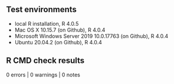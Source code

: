 ## Test environments

* local R installation, R 4.0.5
* Mac OS X 10.15.7 (on Github), R 4.0.4
* Microsoft Windows Server 2019 10.0.17763 (on Github), R 4.0.4
* Ubuntu 20.04.2 (on Github), R 4.0.4

## R CMD check results

0 errors | 0 warnings | 0 notes
